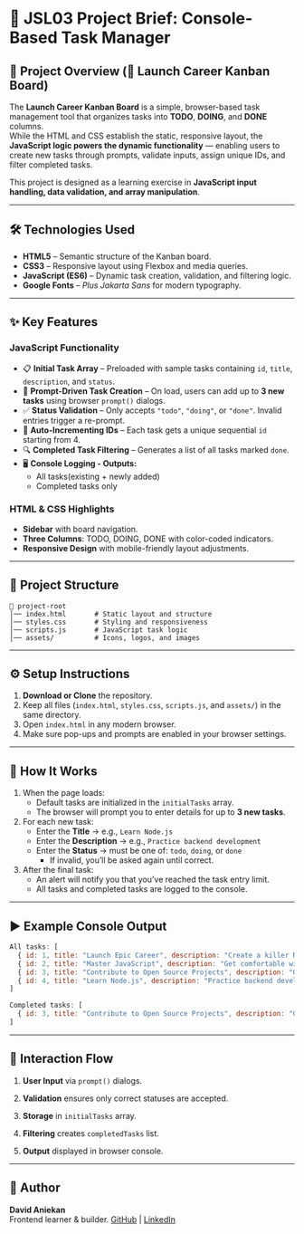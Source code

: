 # 📝 JSL03 Project Brief: Console-Based Task Manager

## 📖 Project Overview (🧩 Launch Career Kanban Board)

The **Launch Career Kanban Board** is a simple, browser-based task management tool that organizes tasks into **TODO**, **DOING**, and **DONE** columns.  
While the HTML and CSS establish the static, responsive layout, the **JavaScript logic powers the dynamic functionality** — enabling users to create new tasks through prompts, validate inputs, assign unique IDs, and filter completed tasks.

This project is designed as a learning exercise in **JavaScript input handling, data validation, and array manipulation**.

---

## 🛠️ Technologies Used

- **HTML5** – Semantic structure of the Kanban board.
- **CSS3** – Responsive layout using Flexbox and media queries.
- **JavaScript (ES6)** – Dynamic task creation, validation, and filtering logic.
- **Google Fonts** – *Plus Jakarta Sans* for modern typography.

---

## ✨ Key Features

### JavaScript Functionality
- 📋 **Initial Task Array** – Preloaded with sample tasks containing `id`, `title`, `description`, and `status`.
- 📝 **Prompt-Driven Task Creation** – On load, users can add up to **3 new tasks** using browser `prompt()` dialogs.
- ✅ **Status Validation** – Only accepts `"todo"`, `"doing"`, or `"done"`. Invalid entries trigger a re-prompt.
- 🔢 **Auto-Incrementing IDs** – Each task gets a unique sequential `id` starting from 4.
- 🔍 **Completed Task Filtering** – Generates a list of all tasks marked `done`.
- 🖥 **Console Logging - Outputs:**
    - All tasks(existing + newly added)
    - Completed tasks only

### HTML & CSS Highlights
- **Sidebar** with board navigation.
- **Three Columns**: TODO, DOING, DONE with color-coded indicators.
- **Responsive Design** with mobile-friendly layout adjustments.

---

## 📂 Project Structure
```
📁 project-root
│── index.html       # Static layout and structure
│── styles.css       # Styling and responsiveness
│── scripts.js       # JavaScript task logic
│── assets/          # Icons, logos, and images
```
---

## ⚙️ Setup Instructions
1. **Download or Clone** the repository.
2. Keep all files (`index.html`, `styles.css`, `scripts.js`, and `assets/`) in the same directory.
3. Open `index.html` in any modern browser.
4. Make sure pop-ups and prompts are enabled in your browser settings.

---

## 🚀 How It Works
1. When the page loads:
   - Default tasks are initialized in the `initialTasks` array.
   - The browser will prompt you to enter details for up to **3 new tasks**.
2. For each new task:
   - Enter the **Title** → e.g., `Learn Node.js`
   - Enter the **Description** → e.g., `Practice backend development`
   - Enter the **Status** → must be one of: `todo`, `doing`, or `done`
     - If invalid, you’ll be asked again until correct.
3. After the final task:
   - An alert will notify you that you’ve reached the task entry limit.
   - All tasks and completed tasks are logged to the console.

---

## ▶️ Example Console Output
```javascript
All tasks: [
  { id: 1, title: "Launch Epic Career", description: "Create a killer Resume", status: "todo" },
  { id: 2, title: "Master JavaScript", description: "Get comfortable with the fundamentals", status: "doing" },
  { id: 3, title: "Contribute to Open Source Projects", description: "Gain practical experience and collaborate with others in the software development community", status: "done" },
  { id: 4, title: "Learn Node.js", description: "Practice backend development", status: "todo" }
]

Completed tasks: [
  { id: 3, title: "Contribute to Open Source Projects", description: "Gain practical experience and collaborate with others in the software development community", status: "done" }
]
```
---

## 🔄 Interaction Flow

1. **User Input** via `prompt()` dialogs.

2. **Validation** ensures only correct statuses are accepted.

3. **Storage** in `initialTasks` array.

4. **Filtering** creates `completedTasks` list.

5. **Output** displayed in browser console.

---

## 👤 Author

**David Aniekan**  
Frontend learner & builder.
[GitHub](https://github.com/Davidaniekan) | [LinkedIn](https://linkedin.com/in/david-aniekan)